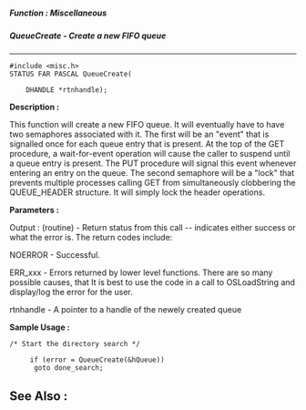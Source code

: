 ##### Function : Miscellaneous
##### QueueCreate - Create a new FIFO queue
---
```
#include <misc.h>
STATUS FAR PASCAL QueueCreate(

	DHANDLE *rtnhandle);
```
**Description :**

This function will create a new FIFO queue. It  will eventually have to have 
two semaphores associated with it.  The first will be an "event" that is 
signalled once for each queue entry that is present.  At the top of the GET 
procedure, a wait-for-event operation will cause the caller to suspend until a 
queue entry is present.  The PUT procedure will signal this event whenever 
entering an entry on the queue.  The second semaphore will be a "lock" that 
prevents multiple processes calling GET from simultaneously clobbering the 
QUEUE_HEADER structure.  It will simply lock the header operations.

**Parameters :**

Output :
(routine)  -  Return status from this call -- indicates either success or what the error is. The return codes include:

NOERROR - Successful.

ERR_xxx - Errors returned by lower level functions.  There are so many possible causes, that It is best to use the code in a call to OSLoadString and display/log the error for the user.


rtnhandle  -  A pointer to a handle of the newely created queue


**Sample Usage :**
```
/* Start the directory search */
    
     if (error = QueueCreate(&hQueue))
      goto done_search;
```
**See Also :**
---
